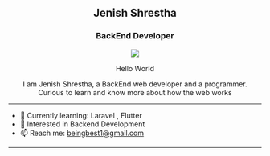 <h2 align="center">Jenish Shrestha</h2>
<h3 align="center"> BackEnd Developer </h3>
  <p align="center">
<img src="https://camo.githubusercontent.com/cae12fddd9d6982901d82580bdf321d81fb299141098ca1c2d4891870827bf17/68747470733a2f2f6d69726f2e6d656469756d2e636f6d2f6d61782f313336302f302a37513379765349765f7430696f4a2d5a2e676966"/>
  </p>

<p align="center">Hello World </p>
<p align="center"> I am Jenish Shrestha, a BackEnd web developer and a programmer.<br>Curious to learn and know more about how the web works </p>

<hr/>

- 🌱 Currently learning: Laravel , Flutter
- 🤔 Interested in Backend Development
- 📫 Reach me: beingbest1@gmail.com

<hr/>


